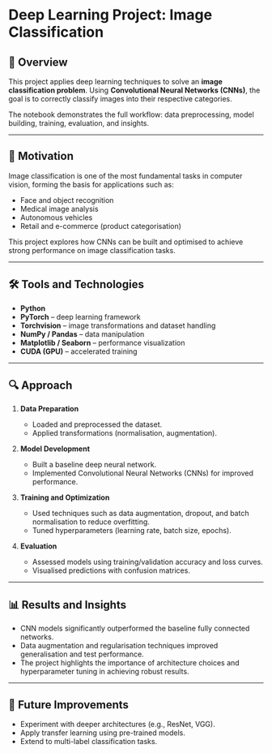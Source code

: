 # Deep Learning Project: Image Classification  

## 📌 Overview  
This project applies deep learning techniques to solve an **image classification problem**. Using **Convolutional Neural Networks (CNNs)**, the goal is to correctly classify images into their respective categories.  

The notebook demonstrates the full workflow: data preprocessing, model building, training, evaluation, and insights.  

---

## 🎯 Motivation  
Image classification is one of the most fundamental tasks in computer vision, forming the basis for applications such as:  
- Face and object recognition  
- Medical image analysis  
- Autonomous vehicles  
- Retail and e-commerce (product categorisation)  

This project explores how CNNs can be built and optimised to achieve strong performance on image classification tasks.  

---

## 🛠️ Tools and Technologies  
- **Python**  
- **PyTorch** – deep learning framework  
- **Torchvision** – image transformations and dataset handling  
- **NumPy / Pandas** – data manipulation  
- **Matplotlib / Seaborn** – performance visualization  
- **CUDA (GPU)** – accelerated training  

---

## 🔍 Approach  
1. **Data Preparation**  
   - Loaded and preprocessed the dataset.  
   - Applied transformations (normalisation, augmentation).  

2. **Model Development**  
   - Built a baseline deep neural network.  
   - Implemented Convolutional Neural Networks (CNNs) for improved performance.  

3. **Training and Optimization**  
   - Used techniques such as data augmentation, dropout, and batch normalisation to reduce overfitting.  
   - Tuned hyperparameters (learning rate, batch size, epochs).  

4. **Evaluation**  
   - Assessed models using training/validation accuracy and loss curves.  
   - Visualised predictions with confusion matrices.  

---

## 📊 Results and Insights  
- CNN models significantly outperformed the baseline fully connected networks.  
- Data augmentation and regularisation techniques improved generalisation and test performance.  
- The project highlights the importance of architecture choices and hyperparameter tuning in achieving robust results.  

---

## 🚀 Future Improvements  
- Experiment with deeper architectures (e.g., ResNet, VGG).  
- Apply transfer learning using pre-trained models.  
- Extend to multi-label classification tasks.  
